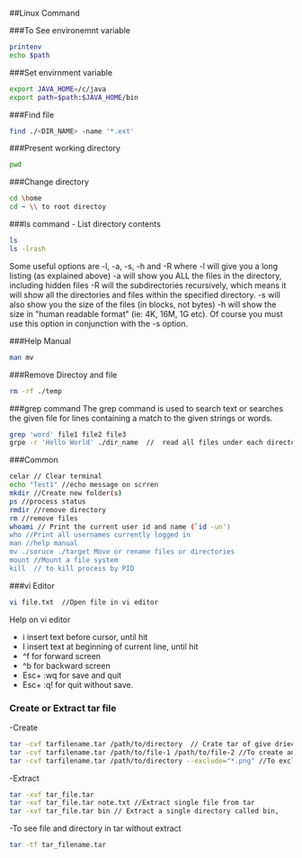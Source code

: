 ##Linux Command

###To See environemnt variable
```bash
printenv
echo $path
```
###Set envirnment variable
```bash
export JAVA_HOME=/c/java
export path=$path:$JAVA_HOME/bin
```
###Find file 
```bash
find ./<DIR_NAME> -name '*.ext'
```
###Present working directory
```bash
pwd
```
###Change directory
```bash
cd \home
cd ~ \\ to root directoy
```
###ls command - List directory contents
```bash
ls
ls -lrash
```
Some useful options are -l, -a, -s, -h and -R
where
-l will give you a long listing (as explained above)
-a will show you ALL the files in the directory, including hidden files
-R will the subdirectories recursively, which means it will show all the directories and files within the specified directory.
-s will also show you the size of the files (in blocks, not bytes)
-h will show the size in "human readable format" (ie: 4K, 16M, 1G etc). Of course you must use this option in conjunction with the -s option.

###Help Manual
```bash
man mv
```
###Remove Directoy and file
```bash
rm -rf ./temp
```
###grep command
The grep command is used to search text or searches the given file for lines containing a match to the given strings or words.
```bash
grep 'word' file1 file2 file3
grpe -r 'Hello World' ./dir_name  //  read all files under each directory for search 'Hello World'
```

###Common
```bash
celar // Clear terminal
echo "Test1" //echo message on scrren
mkdir //Create new folder(s)
ps //process status
rmdir //remove directory
rm //remove files
whoami // Print the current user id and name (`id -un')
who //Print all usernames currently logged in
man //help manual
mv ./soruce ./target Move or rename files or directories
mount //Mount a file system
kill  // to kill process by PID

```

###vi Editor
```bash
vi file.txt  //Open file in vi editor
```
Help on vi editor
- i insert text before cursor, until <Esc> hit
- I insert text at beginning of current line, until <Esc> hit
- ^f for forward screen
- ^b for backward screen
- Esc+ :wq for save and quit
- Esc+ :q! for quit without save.


### Create or Extract tar file
-Create
```bash
tar -cvf tarfilename.tar /path/to/directory  // Crate tar of give driectory
tar -cvf tarfilename.tar /path/to/file-1 /path/to/file-2 //To create an archive of certfain files
tar -cvf tarfilename.tar /path/to/directory --exclude="*.png" //To exclude certian file from tar.
```
-Extract
```bash
tar -xvf tar_file.tar
tar -xvf tar_file.tar note.txt //Extract single file from tar
tar -xvf tar_file.tar bin // Extract a single directory called bin,
```
-To see file and directory in tar without extract
```bash
tar -tf tar_filename.tar
```

